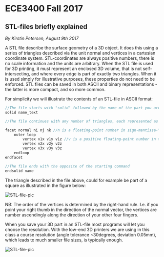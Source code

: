 # ECE3400 Fall 2017
## STL-files briefly explained
*By Kirstin Petersen, August 9th 2017*

A STL file describe the surface geometry of a 3D object. It does this using a series of triangles described via the unit normal and vertices in a cartesian coordinate system. STL-coordinates are always positive numbers, there is no scale information and the units are arbitrary. When the STL file is used for 3D printing, it must represent an enclosed 3D volume, that is not self-intersecting, and where every edge is part of exactly two triangles. When it is used simply for illustrative purposes, these properties do not need to be enforced. STL files can be saved in both ASCII and binary representations - the latter is more compact, and so more common. 

For simplicity we will illustrate the contents of an STL-file in ASCII format:

```C
//The file starts with "solid" followed by the name of the part you are creating
solid name_text

//The file continues with any number of triangles, each represented as follows:

facet normal ni nj nk //n is a floating-point number in sign-mantissa-"e"-sign-exponent format, e.g., "2.648000e-002"
    outer loop
        vertex v1x v1y v1z //v is a positive floating-point number in the same format as n
        vertex v2x v2y v2z
        vertex v3x v3y v3z
    endloop
endfacet

//The file ends with the opposite of the starting command
endsolid name
```

The triangle described in the file above, could for example be part of a square as illustrated in the figure below:

![STL-file-pic](../images/STL-files.png)

NB: The order of the vertices is determined by the right-hand rule. I.e. if you point your right thumb in the direction of the normal vector, the vertices are number ascendingly along the direction of your other four fingers.

When you save your 3D part in an STL-file most programs will let you choose the resolution. With the low-end 3D printers we are using in this class a course resolution (angle tolerance ~30degrees, deviation 0.05mm), which leads to much smaller file sizes, is typically enough. 

![STL-file-pic](../images/STL-files2.png)

